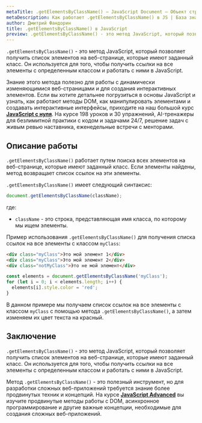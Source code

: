 ```yaml
---
metaTitle: .getElementsByClassName() – JavaScript Document – Объект страницы
metaDescription: Как работает .getElementsByClassName() в JS | База знаний PurpleSchool
author: Дмитрий Фандорин
title: .getElementsByClassName() в JavaScript
preview: .getElementsByClassName() - это метод JavaScript, который позволяет получить список элементов на веб-странице, которые имеют заданный класс...
---
```


`.getElementsByClassName()` - это метод JavaScript, который позволяет получить список элементов на веб-странице, которые имеют заданный класс. Он используется для того, чтобы получить ссылки на все элементы с определенным классом и работать с ними в JavaScript.

Знание этого метода полезно для работы с динамически изменяющимися веб-страницами и для создания интерактивных элементов. Если вы хотите детальнее погрузиться в основы JavaScript и узнать, как работают методы DOM, как манипулировать элементами и создавать интерактивные интерфейсы, приходите на наш большой курс **[JavaScript с нуля](https://purpleschool.ru/course/javascript-basics?utm_source=knowledgebase&utm_medium=text&utm_campaign=getelementsbyclassname-v-javascript)**. На курсе 198 уроков и 30 упражнений, AI-тренажеры для безлимитной практики с кодом и задачами 24/7, решение задач с живым ревью наставника, еженедельные встречи с менторами.

## Описание работы

`.getElementsByClassName()` работает путем поиска всех элементов на веб-странице, которые имеют заданный класс. Если элементы найдены, метод возвращает список ссылок на эти элементы.

`.getElementsByClassName()` имеет следующий синтаксис:

```javascript
document.getElementsByClassName(className);
```

где:

- `className` - это строка, представляющая имя класса, по которому мы ищем элементы.

Пример использования `.getElementsByClassName()` для получения списка ссылок на все элементы с классом `myClass`:

```html
<div class="myClass">Это мой элемент 1</div>
<div class="myClass">Это мой элемент 2</div>
<div class="notMyClass">Это не мой элемент</div>
```

```javascript
const elements = document.getElementsByClassName('myClass');
for (let i = 0; i < elements.length; i++) {
  elements[i].style.color = 'red';
}
```

В данном примере мы получаем список ссылок на все элементы с классом `myClass` с помощью метода `.getElementsByClassName()`, а затем изменяем их цвет текста на красный.

## Заключение

`.getElementsByClassName()` - это метод JavaScript, который позволяет получить список элементов на веб-странице, которые имеют заданный класс. Он используется для того, чтобы получить ссылки на все элементы с определенным классом и работать с ними в JavaScript.

Метод `.getElementsByClassName()` - это полезный инструмент, но для разработки сложных веб-приложений требуется знание более продвинутых техник и концепций. На курсе **[JavaScript Advanced](https://purpleschool.ru/course/javascript-advanced?utm_source=knowledgebase&utm_medium=text&utm_campaign=getelementsbyclassname-v-javascript)** вы изучите продвинутые методы работы с DOM, асинхронное программирование и другие важные концепции, необходимые для создания сложных веб-приложений.

